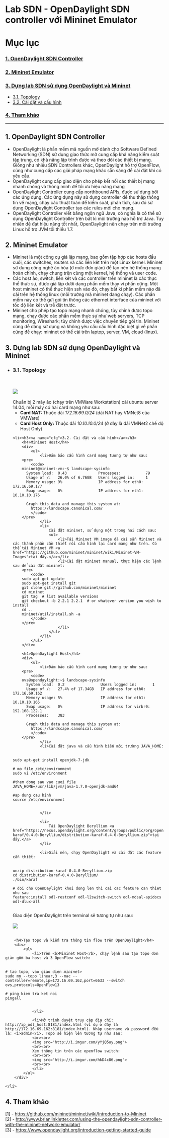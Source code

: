 # Lab SDN - OpenDaylight SDN controller với Mininet Emulator
# Mục lục
<h3><a href="#odl">1. OpenDaylight SDN Controller</a></h3>
<h3><a href="#mininet">2. Mininet Emulator</a></h3>
<h3><a href="#lab">3. Dựng lab SDN sử dụng OpenDaylight và Mininet</a></h3>
<ul>
    <li><a href="#topo">3.1. Topology</a></li>
    <li><a href="#cfg">3.2. Cài đặt và cấu hình</a></li>
</ul>
<h3><a href="#ref">4. Tham khảo</a></h3>

---

<h2><a name="odl">1. OpenDaylight SDN Controller</a></h2>
<div>
<ul>
    <li>
        OpenDaylight là phần mềm mã nguồn mở dành cho Software Defined Networking (SDN) sử dụng giao thức mở cung cấp khả năng kiểm soát tập trung, có khả năng lập trình được và theo dõi các thiết bị mạng. Giống như nhiều SDN Controllers khác, OpenDaylight hỗ trợ OpenFlow, cũng như cung cấp các giải pháp mạng khác sẵn sàng để cài đặt khi có yêu cầu.      
    </li>
    <li>
        OpenDaylight cung cấp giao diện cho phép kết nối các thiết bị mạng nhanh chóng và thông minh để tối ưu hiệu năng mạng
    </li>
    <li>
        OpenDaylight Controller cung cấp northbound APIs, được sử dụng bởi các ứng dụng. Các ứng dụng này sử dụng controller để thu thập thông tin về mạng, chạy các thuật toán để kiểm soát, phân tích, sau đó sử dụng OpenDaylight Controller tạo các rules mới cho mạng.
    </li>
    <li>
        OpenDaylight Controller viết bằng ngôn ngữ Java, có nghĩa là có thể sử dụng OpenDaylight Controller trên bất kì môi trường nào hỗ trợ Java. Tuy nhiên để đạt hiệu năng tốt nhất, OpenDaylight nên chạy trên môi trường Linux hỗ trợ JVM tối thiểu 1.7.
    </li>
</ul>
</div>

<h2><a name="mininet">2. Mininet Emulator</a></h2>
<div>
<ul>
    <li>
         Mininet là một công cụ giả lập mạng, bao gồm tập hợp các hosts đầu cuối, các switches, routers và các liên kết trên một Linux kernel. Mininet sử dụng công nghệ ảo hóa (ở mức đơn giản) để tạo nên hệ thống mạng hoàn chỉnh, chạy chung trên cùng một kernel, hệ thống và user code. 
    </li>
    <li>
        Các host ảo, switch, liên kết và các controller trên mininet là các thực thể thực sự, được giả lập dưới dạng phần mềm thay vì phần cứng. Một host mininet có thể thực hiện ssh vào đó, chạy bất kì phần mềm nào đã cài trên hệ thống linux (môi trường mà mininet đang chạy). Các phần mềm này có thể gửi gói tin thông các ethernet interface của mininet với tốc độ liên kết và trễ đặt trước. 
    </li>
    <li>
        Mininet cho phép tạo topo mạng nhanh chóng, tùy chỉnh được topo mạng, chạy được các phần mềm thực sự như web servers, TCP monitoring, Wireshark; tùy chỉnh được việc chuyển tiếp gói tin. Mininet cũng dễ dàng sử dụng và không yêu cầu cấu hình đặc biệt gì về phần cứng để chạy: mininet có thể cài trên laptop, server, VM, cloud (linux).
    </li>
</ul>
</div>

<h2><a name="lab">3. Dựng lab SDN sử dụng OpenDaylight và Mininet</a></h2>
<ul>
    <li><h3><a name="topo">3.1. Topology</a></h3>
<br><br>
<img src="http://i.imgur.com/Vde39t1.jpg">
<br><br>
Chuẩn bị 2 máy ảo (chạy trên VMWare Workstation) cài ubuntu server 14.04, mỗi máy có hai card mạng như sau:
            <ul>
                <li><b>Card NAT: </b>
                Thuộc dải <i>172.16.69.0/24</i> (dải NAT hay VMNet8 của VMWare)
                </li>
                <li><b>Card Host Only: </b>
                Thuộc dải <i>10.10.10.0/24</i> (ở đây là dải VMNet2 chế độ Host Only)
                </li>
            </ul>
    </li>

    <li><h3><a name="cfg">3.2. Cài đặt và cấu hình</a></h3>
        <h4>Mininet Host</h4>
        <div>
            <ul>
                <li>Đảm bảo cấu hình card mạng tương tự như sau:
        <pre>
            <code>
        mininet@mininet-vm:~$ landscape-sysinfo
          System load:  0.43              Processes:           79
          Usage of /:   26.0% of 6.76GB   Users logged in:     1
          Memory usage: 9%                IP address for eth0: 172.16.69.177
          Swap usage:   0%                IP address for eth1: 10.10.10.176     

          Graph this data and manage this system at:
            https://landscape.canonical.com/
            </code>
        </pre>
                </li>
                <li>
                    Cài đặt mininet, sử dụng một trong hai cách sau:
                    <ul>
                        <li>Tải Mininet VM image đã cài sẵn Mininet và các thành phần cần thiết rồi cấu hình lại card mạng như trên. Có thể tải Mininet VM <a href="https://github.com/mininet/mininet/wiki/Mininet-VM-Images">tại đây.</a></li>
                        <li>Cài đặt mininet manual, thực hiện các lệnh sau để cài đặt mininet:
        <pre>
            <code>
        sudo apt-get update
        sudo apt-get install git
        git clone git://github.com/mininet/mininet
        cd mininet
        git tag  # list available versions
        git checkout -b 2.2.1 2.2.1  # or whatever version you wish to install
        cd ..
        mininet/util/install.sh -a
            </code>
        </pre>
                        </li>
                    </ul> 
                </li>
            </ul>
        </div>

        <h4>OpenDaylight Host</h4>
        <div>
            <ul>
                <li>Đảm bảo cấu hình card mạng tương tự như sau:
        <pre>
            <code>
        ovs@opendaylight:~$ landscape-sysinfo
          System load:  0.2                Users logged in:       1
          Usage of /:   27.4% of 17.34GB   IP address for eth0:   172.16.69.162
          Memory usage: 5%                 IP address for eth1:   10.10.10.165
          Swap usage:   0%                 IP address for virbr0: 192.168.122.1
          Processes:    383     

          Graph this data and manage this system at:
            https://landscape.canonical.com/
            </code>
        </pre>
                </li>
                <li>Cài đặt java và cấu hình biến môi trường JAVA_HOME:
<pre>
    <code>
sudo apt-get install openjdk-7-jdk

# mo file /etc/environment
sudo vi /etc/environment

#them dong sau vao cuoi file
JAVA_HOME=/usr/lib/jvm/java-1.7.0-openjdk-amd64

#ap dung cau hinh
source /etc/environment
    </code>
</pre>
                </li>

                <li>
                    Tải OpenDaylight Beryllium <a href="https://nexus.opendaylight.org/content/groups/public/org/opendaylight/integration/distribution-karaf/0.4.0-Beryllium/distribution-karaf-0.4.0-Beryllium.zip">tại đây.</a>
                </li>

                <li>Giải nén, chạy OpenDaylight và cài đặt các feature cần thiết:
<pre>
    <code>
unzip distribution-karaf-0.4.0-Beryllium.zip
cd distribution-karaf-0.4.0-Beryllium/
./bin/karaf

# doi cho OpenDaylight khoi dong len thi cai cac feature can thiet nhu sau
feature:install odl-restconf odl-l2switch-switch odl-mdsal-apidocs odl-dlux-all
    </code>
</pre>

Giao diện OpenDaylight trên terminal sẽ tương tự như sau:
<br><br>
<img src="http://i.imgur.com/06AwYFN.png">
<br><br>
                </li>
            </ul>
        </div>

        <h4>Tạo topo và kiểm tra thông tin flow trên OpenDaylight</h4>
        <div>
            <ul>
                <li>Trên <b>Mininet Host</b>, chạy lệnh sau tạo topo đơn giản gồm ba host và 3 OpenFlow switch:
<pre>
    <code>
# tao topo, vao giao dien <i>mininet></i>
sudo mn --topo linear,3 --mac --controller=remote,ip=172.16.69.162,port=6633 --switch ovs,protocols=OpenFlow13

# ping kiem tra ket noi
pingall
    </code>
</pre>
                </li>

                <li>Mở trình duyệt truy cập địa chỉ: http://ip_odl_host:8181/index.html (ví dụ ở đây là http://172.16.69.162:8181/index.html). Nhập username và password đều là: <i>admin</i>. Topo sẽ hiện lên tương tự như sau:
                <br><br>
                <img src="http://i.imgur.com/yYjQ5uy.png">
                <br><br>
                Xem thông tin trên các openflow switch:
                <br><br>
                <img src="http://i.imgur.com/hkD4c86.png">
                <br><br>
                </li>
            </ul>
        </div>

    </li>

</ul>
<h2><a name="ref">4. Tham khảo</a></h2>
<div>
    [1] - <a href="https://github.com/mininet/mininet/wiki/Introduction-to-Mininet">https://github.com/mininet/mininet/wiki/Introduction-to-Mininet</a>
    <br>
    [2] - <a href="http://www.brianlinkletter.com/using-the-opendaylight-sdn-controller-with-the-mininet-network-emulator/">http://www.brianlinkletter.com/using-the-opendaylight-sdn-controller-with-the-mininet-network-emulator/</a>
    <br>
    [3] - <a href="https://www.opendaylight.org/introduction-getting-started-guide">https://www.opendaylight.org/introduction-getting-started-guide</a>
</div>
